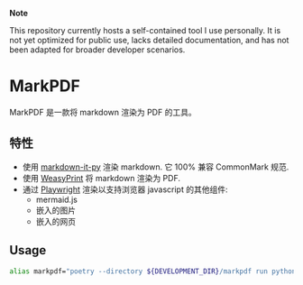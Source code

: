 **Note**

This repository currently hosts a self-contained tool I use personally. It is ​not yet optimized for public use, lacks detailed documentation, and has not been adapted for broader developer scenarios.

# MarkPDF

MarkPDF 是一款将 markdown 渲染为 PDF 的工具。

## 特性

- 使用 [markdown-it-py](https://github.com/executablebooks/markdown-it-py) 渲染 markdown. 它 100% 兼容 CommonMark 规范.
- 使用 [WeasyPrint](https://github.com/Kozea/WeasyPrint) 将 markdown 渲染为 PDF.
- 通过 [Playwright](https://github.com/microsoft/playwright) 渲染以支持浏览器 javascript 的其他组件:
  - mermaid.js
  - 嵌入的图片
  - 嵌入的网页

## Usage

```bash
alias markpdf="poetry --directory ${DEVELOPMENT_DIR}/markpdf run python -m markpdf.cli.main"
```

